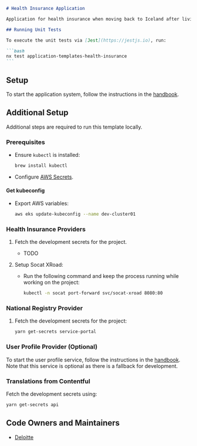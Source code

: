 ````markdown
# Health Insurance Application

Application for health insurance when moving back to Iceland after living abroad.

## Running Unit Tests

To execute the unit tests via [Jest](https://jestjs.io), run:

```bash
nx test application-templates-health-insurance
```
````

## Setup

To start the application system, follow the instructions in the [handbook](https://docs.devland.is/apps/application-system).

## Additional Setup

Additional steps are required to run this template locally.

### Prerequisites

- Ensure `kubectl` is installed:
  ```bash
  brew install kubectl
  ```
- Configure [AWS Secrets](../../../../handbook/repository/aws-secrets.md).

#### Get kubeconfig

- Export AWS variables:
  ```bash
  aws eks update-kubeconfig --name dev-cluster01
  ```

### Health Insurance Providers

1. Fetch the development secrets for the project.

   - TODO

2. Setup Socat XRoad:
   - Run the following command and keep the process running while working on the project:
     ```bash
     kubectl -n socat port-forward svc/socat-xroad 8080:80
     ```

### National Registry Provider

1. Fetch the development secrets for the project:
   ```bash
   yarn get-secrets service-portal
   ```

### User Profile Provider (Optional)

To start the user profile service, follow the instructions in the [handbook](https://docs.devland.is/apps/services/user-profile). Note that this service is optional as there is a fallback for development.

### Translations from Contentful

Fetch the development secrets using:

```bash
yarn get-secrets api
```

## Code Owners and Maintainers

- [Deloitte](https://github.com/orgs/island-is/teams/deloitte)

```

```
